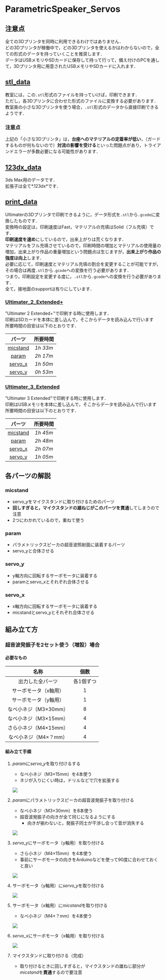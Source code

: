 ﻿# ParametricSpeaker_Servos
## 注意点
全ての3Dプリンタを同時に利用できるわけではありません．<br>
どの3Dプリンタが稼働中で，どの3Dプリンタを使えるかはわからないので，全ての形式のデータを持っていくことを推奨します．<br>
データはUSBメモリやSDカードに保存して持って行って，備え付けのPCを通して，3Dプリンタ用に用意されたUSBメモリやSDカードに入れます．

## [stl_data](./stl_data)
教室には，この`.stl`形式のファイルを持っていけば，印刷できます．<br>
ただし，各3Dプリンタに合わせた形式のファイルに変換する必要があります．<br>
教室奥の小さな3Dプリンタを使う場合，`.stl`形式のデータから直接印刷できるようです．

### 注意点
上記の「小さな3Dプリンタ」は，**台座へのマテリアルの定着率が低い**，（ガードするものが何もないので）**対流の影響を受ける**といった問題点があり，トライアンドエラーが多数必要になる可能性があります．<br>

## [123dx_data](./123dx_data)
3ds Max用のデータです．<br>
拡張子は全て*.123dx*です．

## [print_data](./print_data)
Ultimaterの3Dプリンタで印刷できるように，データ形式を`.stl`から`.gcode`に変換したものです．<br>
変換時の設定は，印刷速度はFast，マテリアルの充填はSolid（フル充填）です．<br>
**印刷速度を速め**にしているので，出来上がりは荒くなります．<br>
マテリアルをフル充填させているので，印刷時間の増加とマテリアルの使用量の増加，出来上がり作品の重量増加という問題点は生じますが，**出来上がり作品の強度は向上**します．<br>
必要に応じて，印刷速度とマテリアル充填の割合を変更することが可能ですが，その場合は再度`.stl`から`.gcode`への変換を行う必要があります．<br>
つまり，印刷設定を変更する度に，`.stl`から`.gcode`への変換を行う必要があります．<br>
全て，接地面のsupportは有りにしています．

### [Ultimater_2_Extended+](./print_data/Ultimater_2_Extended+)
"Ultimater 2 Extended+"で印刷する時に使用します．<br>
印刷はSDカードを本体に差し込んで，そこからデータを読み込んで行います<br>
所要時間の目安は以下のとおりです．

|パーツ|所要時間|
|:---:|:-----:|
|[micstand](#micstand)|*1h 33m*|
|[param](#param)|*2h 17m*|
|[servo_x](#servo_x)|*1h 50m*|
|[servo_y](#servo_y)|*0h 53m*|

### [Ultimater_3_Extended](./print_data/Ultimater_3_Extended)
"Ultimater 3 Extended"で印刷する時に使用します．<br>
印刷はUSBメモリを本体に差し込んで，そこからデータを読み込んで行います<br>
所要時間の目安は以下のとおりです．

|パーツ|所要時間|
|:---:|:-----:|
|[micstand](#micstand)|*1h 45m*|
|[param](#param)|*2h 48m*|
|[servo_x](#servo_x)|*2h 07m*|
|[servo_y](#servo_y)|*1h 05m*|

## 各パーツの解説
### micstand

* servo_yをマイクスタンドに取り付けるためのパーツ
* **回しすぎると，マイクスタンドの雄ねじがこのパーツを貫通**してしまうので注意
* 2つにわかれているので，重ねて使う

### param

* パラメトリックスピーカの超音波照射面に装着するパーツ
* servo_yと合体させる

### servo_y

* y軸方向に回転するサーボモータに装着する
* paramとservo_xとそれぞれ合体させる

### servo_x

* x軸方向に回転するサーボモータに装着する
* micstandとservo_yとそれぞれ合体させる

## 組み立て方

<!-- ### 超音波発振子を1セット使う場合

#### 必要なもの
|名称|個数|
|:---:|:---:|
|出力した全パーツ|各1個ずつ|
|サーボモータ（x軸用）|1|
|サーボモータ（y軸用）|1|
|なべ小ネジ（M3×30mm）|4|
|なべ小ネジ（M3×15mm）|4|
|さら小ネジ（M4×15mm）|4|
|なべ小ネジ（M4×？mm）|4| -->

### 超音波発振子を2セット使う（増設）場合

#### 必要なもの
|名称|個数|
|:---:|:---:|
|出力した全パーツ|各1個ずつ|
|サーボモータ（x軸用）|1|
|サーボモータ（y軸用）|1|
|なべ小ネジ（M3×30mm）|8|
|なべ小ネジ（M3×15mm）|4|
|さら小ネジ（M4×15mm）|4|
|なべ小ネジ（M4×？mm）|4|

#### 組み立て手順

1. *param*に*servo_y*を取り付けるする
	* なべ小ネジ（M3×15mm）を4本使う
	* ネジが入りにくい時は，ドリルなどで穴を拡張する

	![](./figure/desc_2-1.JPG)

2. *param*にパラメトリックスピーカの超音波発振子を取り付ける
	* なべ小ネジ（M3×30mm）を8本使う
	* 超音波発振子の向きが全て同じになるようにする
		* 向きが揃わないと，発振子同士が干渉し合って音が消失する

	![](./figure/desc_2-2.JPG)
	
3. *servo_y*にサーボモータ（y軸用）を取り付ける
	* さら小ネジ（M4×15mm）を4本使う
	* 事前にサーボモータの向きをArduinoなどを使って90度に合わせておくと良い

	![](./figure/desc_2-3.JPG)

4. サーボモータ（y軸用）に*servo_y*を取り付ける
	
	![](./figure/desc_2-4.JPG)
	
5. サーボモータ（x軸用）に*micstand*を取り付ける
	* なべ小ネジ（M4×？mm）を4本使う

	![](./figure/desc_2-5.JPG)
	
5. *servo_x*にサーボモータ（x軸用）を取り付ける
	
	![](./figure/desc_2-1.JPG)

6. マイクスタンドに取り付ける（完成）
	* 取り付けるときに回しすぎると，マイクスタンドの雄ねじ部分が*micstand*を**貫通**するので要注意
	
	<!-- ![](./figure/desc_2-7.JPG) -->
	
